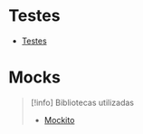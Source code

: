 # Testes

- [Testes](https://docs.flutter.dev/testing/overview)

# Mocks

> [!info] Bibliotecas utilizadas
> - [Mockito](https://pub.dev/packages/mockito)
